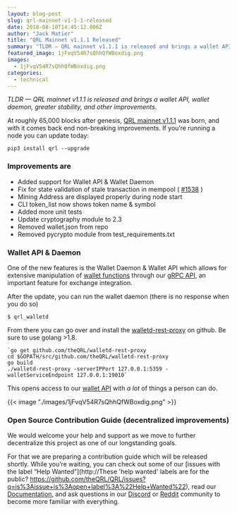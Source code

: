 ```yaml
---
layout: blog-post
slug: qrl-mainnet-v1-1-1-released
date: 2018-08-10T14:45:12.806Z
author: "Jack Matier"
title: "QRL Mainnet v1.1.1 Released"
summary: "TLDR — QRL mainnet v1.1.1 is released and brings a wallet API, wallet daemon, greater stability, and other improvements."
featured_image: 1jFvqV54R7sQhhQfWBoxdig.png
images:
  - 1jFvqV54R7sQhhQfWBoxdig.png
categories:
  - technical
---
```


*TLDR — QRL mainnet v1.1.1 is released and brings a wallet API, wallet daemon, greater stability, and other improvements.*

At roughly 65,000 blocks after genesis, [QRL mainnet v1.1.1](https://github.com/theQRL/QRL/releases/tag/v1.1.1) was born, and with it comes back end non-breaking improvements. If you’re running a node you can update today:

```
pip3 install qrl --upgrade
```


### Improvements are

* Added support for Wallet API & Wallet Daemon
* Fix for state validation of stale transaction in mempool ( [#1538](https://github.com/theQRL/QRL/issues/1538) )
* Mining Address are displayed properly during node start
* CLI token_list now shows token name & symbol
* Added more unit tests
* Update cryptography module to 2.3
* Removed wallet.json from repo
* Removed pycrypto module from test_requirements.txt

### Wallet API & Daemon

One of the new features is the Wallet Daemon & Wallet API which allows for extensive manipulation of [wallet functions](https://api.theqrl.org/#wallet-api) through our [gRPC API](https://api.theqrl.org/#qrl-api), an important feature for exchange integration.

After the update, you can run the wallet daemon (there is no response when you do so)

```
$ qrl_walletd
```


From there you can go over and install the [walletd-rest-proxy](https://github.com/theQRL/walletd-rest-proxy) on github. Be sure to use golang &gt;1.8.

```
`go get github.com/theQRL/walletd-rest-proxy
cd $GOPATH/src/github.com/theQRL/walletd-rest-proxy
go build
./walletd-rest-proxy -serverIPPort 127.0.0.1:5359 -walletServiceEndpoint 127.0.0.1:19010`
```


This opens access to our [wallet API](https://api.theqrl.org/#wallet-api) with *a lot* of things a person can do.

{{< image "./images/1jFvqV54R7sQhhQfWBoxdig.png" >}}

### Open Source Contribution Guide (decentralized improvements)

We would welcome your help and support as we move to further decentralize this project as one of our longstanding goals.

For that we are preparing a contribution guide which will be released shortly. While you’re waiting, you can check out some of our [issues with the label “Help Wanted”](http://These 'help wanted' labels are for the public? https://github.com/theQRL/QRL/issues?q=is%3Aissue+is%3Aopen+label%3A%22Help+Wanted%22), read our [Documentation](https://docs.theqrl.org), and ask questions in our [Discord](/discord) or [Reddit](https://www.reddit.com/r/QRL/) community to become more familiar with everything.